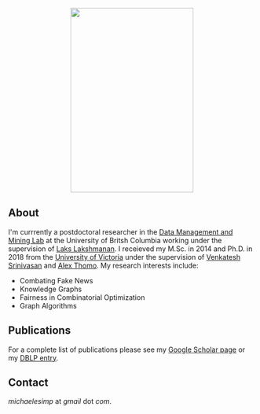 <p align="center">
  <img src="michaelsimpson/headshot.jpg" height="375" width="250" />
</p>

## About

I'm currrently a postdoctoral researcher in the [Data Management and Mining Lab](https://www.cs.ubc.ca/labs/db/home.php) at the University of Britsh Columbia working under the supervision of [Laks Lakshmanan](https://www.cs.ubc.ca/~laks/). I receieved my M.Sc. in 2014 and Ph.D. in 2018 from the [University of Victoria](https://www.uvic.ca/engineering/computerscience/index.php) under the supervision of [Venkatesh Srinivasan](http://webhome.cs.uvic.ca/~srinivas/) and [Alex Thomo](http://webhome.cs.uvic.ca/~thomo/). My research interests include:

- Combating Fake News
- Knowledge Graphs
- Fairness in Combinatorial Optimization
- Graph Algorithms

## Publications

For a complete list of publications please see my [Google Scholar page](https://scholar.google.com/citations?user=pHSQVeAAAAAJ&hl=en) or my [DBLP entry](https://dblp.org/pid/150/6218.html).

## Contact

*michaelesimp* at *gmail* dot *com*.
